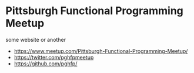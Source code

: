 # Pittsburgh Functional Programming Meetup
some website or another


- https://www.meetup.com/Pittsburgh-Functional-Programming-Meetup/
- https://twitter.com/pghfpmeetup
- https://github.com/pghfp/
